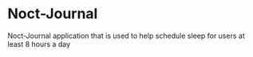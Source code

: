 # Noct-Journal
Noct-Journal application that is used to help schedule sleep for users at least 8 hours a day
